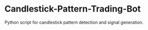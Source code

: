 # Candlestick-Pattern-Trading-Bot
Python script for candlestick pattern detection and signal generation.
